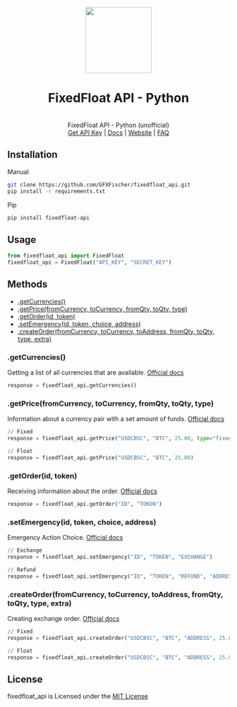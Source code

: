<p align="center">
  <img src="https://i.imgur.com/5VacA1K.png" width="150"/>
  <h1 align="center">FixedFloat API - Python</h1>
  <p align="center">
    <br>FixedFloat API - Python (unofficial)
    <br><a href="https://fixedfloat.com/?ref=a7u3rzvc">Get API Key</a> | <a href="https://fixedfloat.com/api">Docs</a> | <a href="https://fixedfloat.com/">Website</a> | <a href="https://fixedfloat.com/faq">FAQ</a>
  </p>
</p>

## Installation
Manual
```bash
git clone https://github.com/GFXFischer/fixedfloat_api.git
pip install -r requirements.txt
```
Pip
```bash
pip install fixedfloat-api
```

## Usage
```python
from fixedfloat_api import FixedFloat
fixedfloat_api = FixedFloat("API_KEY", "SECRET_KEY")

```

## Methods

* [.getCurrencies()](#getcurrencies)
* [.getPrice(fromCurrency, toCurrency, fromQty, toQty, type)](#getpricefromcurrency-tocurrency-fromqty-toqty-type)
* [.getOrder(id, token)](#getorderid-token)
* [.setEmergency(id, token, choice, address)](#setemergencyid-token-choice-address)
* [.createOrder(fromCurrency, toCurrency, toAddress, fromQty, toQty, type, extra)](#createorderfromcurrency-tocurrency-toaddress-fromqty-toqty-type-extra)

### .getCurrencies()

Getting a list of all currencies that are available. [Official docs](https://fixedfloat.com/api#method_getCurrencies)

```python
response = fixedfloat_api.getCurrencies()
```

### .getPrice(fromCurrency, toCurrency, fromQty, toQty, type)

Information about a currency pair with a set amount of funds. [Official docs](https://fixedfloat.com/api#method_getPrice)

```python
// Fixed
response = fixedfloat_api.getPrice("USDCBSC", "BTC", 25.00, type="fixed")

// Float
response = fixedfloat_api.getPrice("USDCBSC", "BTC", 25.00)
```

### .getOrder(id, token)

Receiving information about the order. [Official docs](https://fixedfloat.com/api#method_getOrder)
```python
response = fixedfloat_api.getOrder("ID", "TOKEN")
```

### .setEmergency(id, token, choice, address)

Emergency Action Choice. [Official docs](https://fixedfloat.com/api#method_setEmergency)

```python
// Exchange
response = fixedfloat_api.setEmergency("ID", "TOKEN", "EXCHANGE")

// Refund
response = fixedfloat_api.setEmergency("ID", "TOKEN", "REFUND", "ADDRESS")
```

### .createOrder(fromCurrency, toCurrency, toAddress, fromQty, toQty, type, extra)

Creating exchange order. [Official docs](https://fixedfloat.com/api#method_createOrder)

```python
// Fixed
response = fixedfloat_api.createOrder("USDCBSC", "BTC", "ADDRESS", 25.00, type="fixed")

// Float
response = fixedfloat_api.createOrder("USDCBSC", "BTC", "ADDRESS", 25.00)
```

## License
fixedfloat_api is Licensed under the [MIT License](https://github.com/GFXFischer/fixedfloat_api/blob/main/LICENSE)
